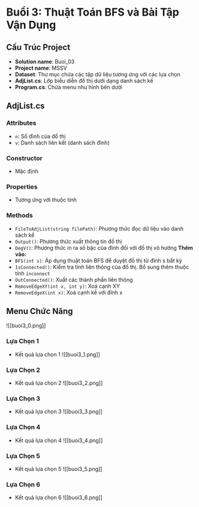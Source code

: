 # Buổi 3: Thuật Toán BFS và Bài Tập Vận Dụng

## Cấu Trúc Project

- **Solution name**: Buoi_03
- **Project name**: MSSV
- **Dataset**: Thư mục chứa các tập dữ liệu tương ứng với các lựa chọn
- **AdjList.cs**: Lớp biểu diễn đồ thị dưới dạng danh sách kề
- **Program.cs**: Chứa menu như hình bên dưới

## AdjList.cs

### Attributes
- `n`: Số đỉnh của đồ thị
- `v`: Danh sách liên kết (danh sách đỉnh)

### Constructor
- Mặc định

### Properties
- Tương ứng với thuộc tính

### Methods
- `FileToAdjList(string filePath)`: Phương thức đọc dữ liệu vào danh sách kề
- `Output()`: Phương thức xuất thông tin đồ thị
- `DegV()`: Phương thức in ra số bậc của đỉnh đối với đồ thị vô hướng
**Thêm vào:**
- `BFS(int s)`: Áp dụng thuật toán BFS để duyệt đồ thị từ đỉnh s bất kỳ
- `IsConnected()`: Kiểm tra tính liên thông của đồ thị. Bổ sung thêm thuộc tính `inconnect`
- `OutConnected()`: Xuất các thành phần liên thông
- `RemoveEdgeXY(int x, int y)`: Xoá cạnh XY
- `RemoveEdgeX(int x)`: Xoá cạnh kề với đỉnh x

## Menu Chức Năng
![[buoi3_0.png]]
### Lựa Chọn 1
- Kết quả lựa chọn 1
![[buoi3_1.png]]
### Lựa Chọn 2
- Kết quả lựa chọn 2
![[buoi3_2.png]]
### Lựa Chọn 3
- Kết quả lựa chọn 3
![[buoi3_3.png]]
### Lựa Chọn 4
- Kết quả lựa chọn 4
![[buoi3_4.png]]
### Lựa Chọn 5
- Kết quả lựa chọn 5
![[buoi3_5.png]]
### Lựa Chọn 6
- Kết quả lựa chọn 6
![[buoi3_6.png]]

